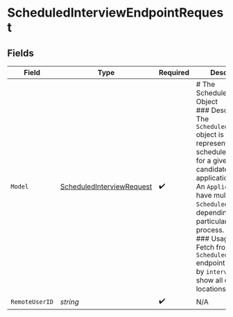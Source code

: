 # ScheduledInterviewEndpointRequest


## Fields

| Field                                                                                                                                                                                                                                                                                                                                                                                                         | Type                                                                                                                                                                                                                                                                                                                                                                                                          | Required                                                                                                                                                                                                                                                                                                                                                                                                      | Description                                                                                                                                                                                                                                                                                                                                                                                                   |
| ------------------------------------------------------------------------------------------------------------------------------------------------------------------------------------------------------------------------------------------------------------------------------------------------------------------------------------------------------------------------------------------------------------- | ------------------------------------------------------------------------------------------------------------------------------------------------------------------------------------------------------------------------------------------------------------------------------------------------------------------------------------------------------------------------------------------------------------- | ------------------------------------------------------------------------------------------------------------------------------------------------------------------------------------------------------------------------------------------------------------------------------------------------------------------------------------------------------------------------------------------------------------- | ------------------------------------------------------------------------------------------------------------------------------------------------------------------------------------------------------------------------------------------------------------------------------------------------------------------------------------------------------------------------------------------------------------- |
| `Model`                                                                                                                                                                                                                                                                                                                                                                                                       | [ScheduledInterviewRequest](../../models/shared/scheduledinterviewrequest.md)                                                                                                                                                                                                                                                                                                                                 | :heavy_check_mark:                                                                                                                                                                                                                                                                                                                                                                                            | # The ScheduledInterview Object<br/>### Description<br/>The `ScheduledInterview` object is used to represent a scheduled interview for a given candidate’s application to a job. An `Application` can have multiple `ScheduledInterview`s depending on the particular hiring process.<br/>### Usage Example<br/>Fetch from the `LIST ScheduledInterviews` endpoint and filter by `interviewers` to show all office locations. |
| `RemoteUserID`                                                                                                                                                                                                                                                                                                                                                                                                | *string*                                                                                                                                                                                                                                                                                                                                                                                                      | :heavy_check_mark:                                                                                                                                                                                                                                                                                                                                                                                            | N/A                                                                                                                                                                                                                                                                                                                                                                                                           |